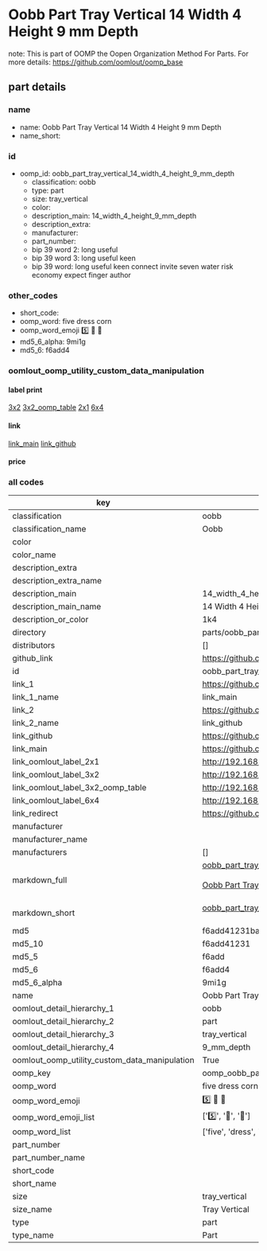 # Oobb Part Tray Vertical 14 Width 4 Height 9 mm Depth  

note: This is part of OOMP the Oopen Organization Method For Parts. For more details: https://github.com/oomlout/oomp_base

##  part details
  







### name
* name: Oobb Part Tray Vertical 14 Width 4 Height 9 mm Depth
* name_short: 
### id
* oomp_id: oobb_part_tray_vertical_14_width_4_height_9_mm_depth
  * classification: oobb
  * type: part
  * size: tray_vertical
  * color: 
  * description_main: 14_width_4_height_9_mm_depth
  * description_extra: 
  * manufacturer: 
  * part_number: 
  * bip 39 word 2: long useful
  * bip 39 word 3: long useful keen
  * bip 39 word: long useful keen connect invite seven water risk economy expect finger author

### other_codes
* short_code: 
* oomp_word: five dress corn
* oomp_word_emoji :five: :dress: :corn:
* md5_6_alpha: 9mi1g
* md5_6: f6add4






### oomlout_oomp_utility_custom_data_manipulation
#### label print
[3x2](http://192.168.1.245:1112/?label=oomp%209mi1g)
[3x2_oomp_table](http://192.168.1.108:1112/?label=oomp%209mi1g)
[2x1](http://192.168.1.242:1112/?label=oomp%209mi1g)
[6x4](http://192.168.1.55:1112/?label=oomp%209mi1g)    

#### link

[link_main](https://github.com/oomlout/oomlout_oomp_version_1_messy/tree/main/parts/oobb_part_tray_vertical_14_width_4_height_9_mm_depth) [link_github](https://github.com/oomlout/oomlout_oomp_version_1_messy/tree/main/parts/oobb_part_tray_vertical_14_width_4_height_9_mm_depth)                             

#### price







### all codes 
| key | value |  
| --- | --- |  
| classification | oobb |  
| classification_name | Oobb |  
| color |  |  
| color_name |  |  
| description_extra |  |  
| description_extra_name |  |  
| description_main | 14_width_4_height_9_mm_depth |  
| description_main_name | 14 Width 4 Height 9 mm Depth |  
| description_or_color | 1k4 |  
| directory | parts/oobb_part_tray_vertical_14_width_4_height_9_mm_depth |  
| distributors | [] |  
| github_link | https://github.com/oomlout/oomlout_oomp_part_src/tree/main/parts/oobb_part_tray_vertical_14_width_4_height_9_mm_depth |  
| id | oobb_part_tray_vertical_14_width_4_height_9_mm_depth |  
| link_1 | https://github.com/oomlout/oomlout_oomp_version_1_messy/tree/main/parts/oobb_part_tray_vertical_14_width_4_height_9_mm_depth |  
| link_1_name | link_main |  
| link_2 | https://github.com/oomlout/oomlout_oomp_version_1_messy/tree/main/parts/oobb_part_tray_vertical_14_width_4_height_9_mm_depth |  
| link_2_name | link_github |  
| link_github | https://github.com/oomlout/oomlout_oomp_version_1_messy/tree/main/parts/oobb_part_tray_vertical_14_width_4_height_9_mm_depth |  
| link_main | https://github.com/oomlout/oomlout_oomp_version_1_messy/tree/main/parts/oobb_part_tray_vertical_14_width_4_height_9_mm_depth |  
| link_oomlout_label_2x1 | http://192.168.1.242:1112/?label=oomp%209mi1g |  
| link_oomlout_label_3x2 | http://192.168.1.245:1112/?label=oomp%209mi1g |  
| link_oomlout_label_3x2_oomp_table | http://192.168.1.108:1112/?label=oomp%209mi1g |  
| link_oomlout_label_6x4 | http://192.168.1.55:1112/?label=oomp%209mi1g |  
| link_redirect | https://github.com/oomlout/oomlout_oomp_version_1_messy/tree/main/parts/oobb_part_tray_vertical_14_width_4_height_9_mm_depth |  
| manufacturer |  |  
| manufacturer_name |  |  
| manufacturers | [] |  
| markdown_full | [oobb_part_tray_vertical_14_width_4_height_9_mm_depth](none)<br>[](none)<br>[Oobb Part Tray Vertical 14 Width 4 Height 9 Mm Depth](none)<br><br> |  
| markdown_short | [oobb_part_tray_vertical_14_width_4_height_9_mm_depth](none)<br><br> |  
| md5 | f6add41231ba7efb12bb02f2f37bfc1e |  
| md5_10 | f6add41231 |  
| md5_5 | f6add |  
| md5_6 | f6add4 |  
| md5_6_alpha | 9mi1g |  
| name | Oobb Part Tray Vertical 14 Width 4 Height 9 mm Depth |  
| oomlout_detail_hierarchy_1 | oobb |  
| oomlout_detail_hierarchy_2 | part |  
| oomlout_detail_hierarchy_3 | tray_vertical |  
| oomlout_detail_hierarchy_4 | 9_mm_depth |  
| oomlout_oomp_utility_custom_data_manipulation | True |  
| oomp_key | oomp_oobb_part_tray_vertical_14_width_4_height_9_mm_depth |  
| oomp_word | five dress corn |  
| oomp_word_emoji | :five: :dress: :corn: |  
| oomp_word_emoji_list | [':five:', ':dress:', ':corn:'] |  
| oomp_word_list | ['five', 'dress', 'corn'] |  
| part_number |  |  
| part_number_name |  |  
| short_code |  |  
| short_name |  |  
| size | tray_vertical |  
| size_name | Tray Vertical |  
| type | part |  
| type_name | Part |  
